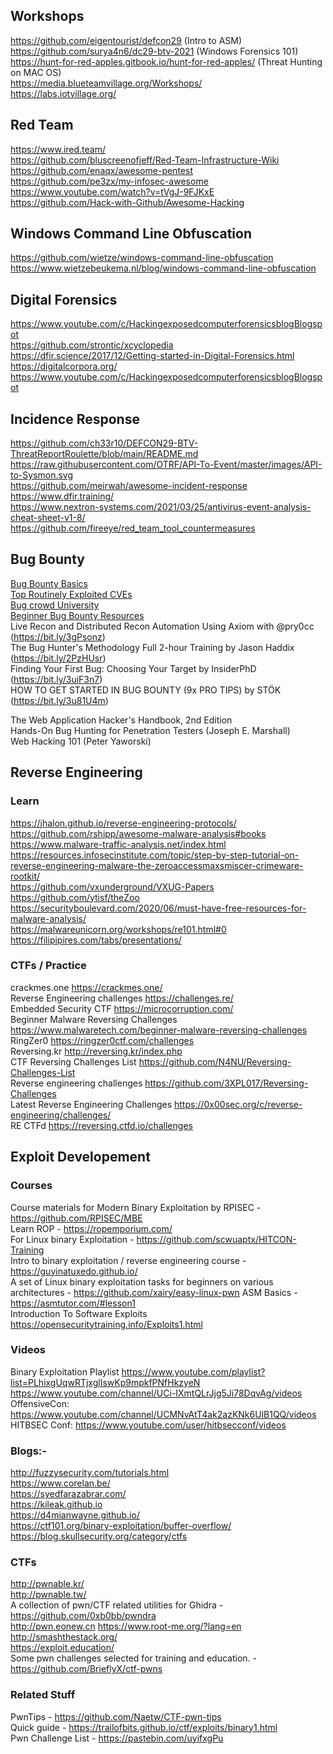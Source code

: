## Workshops 

https://github.com/eigentourist/defcon29     (Intro to ASM)  
https://github.com/surya4n6/dc29-btv-2021 (Windows Forensics 101)  
https://hunt-for-red-apples.gitbook.io/hunt-for-red-apples/  (Threat Hunting on MAC OS)  
https://media.blueteamvillage.org/Workshops/   
https://labs.iotvillage.org/  


## Red Team 
https://www.ired.team/  
https://github.com/bluscreenofjeff/Red-Team-Infrastructure-Wiki   
https://github.com/enaqx/awesome-pentest  
https://github.com/pe3zx/my-infosec-awesome  
https://www.youtube.com/watch?v=tVgJ-9FJKxE   
https://github.com/Hack-with-Github/Awesome-Hacking   


## Windows Command Line Obfuscation
https://github.com/wietze/windows-command-line-obfuscation      
https://www.wietzebeukema.nl/blog/windows-command-line-obfuscation


## Digital Forensics  
https://www.youtube.com/c/HackingexposedcomputerforensicsblogBlogspot     
https://github.com/strontic/xcyclopedia   
https://dfir.science/2017/12/Getting-started-in-Digital-Forensics.html    
https://digitalcorpora.org/     
https://www.youtube.com/c/HackingexposedcomputerforensicsblogBlogspot   


## Incidence Response 
https://github.com/ch33r10/DEFCON29-BTV-ThreatReportRoulette/blob/main/README.md    
https://raw.githubusercontent.com/OTRF/API-To-Event/master/images/API-to-Sysmon.svg      
https://github.com/meirwah/awesome-incident-response      
https://www.dfir.training/      
https://www.nextron-systems.com/2021/03/25/antivirus-event-analysis-cheat-sheet-v1-8/      
https://github.com/fireeye/red_team_tool_countermeasures

## Bug Bounty    
[Bug Bounty Basics](https://docs.google.com/presentation/d/1MWWXXRvvesWL8V-GiwGssvg4iDM58_RMeI_SZ65VXwQ/edit#slide=id.p)     
[Top Routinely Exploited CVEs](https://us-cert.cisa.gov/ncas/alerts/aa21-209a)   
[Bug crowd University](https://github.com/bugcrowd/bugcrowd_university)   
[Beginner Bug Bounty Resources](https://github.com/nahamsec/Resources-for-Beginner-Bug-Bounty-Hunters)  
Live Recon and Distributed Recon Automation Using Axiom with @pry0cc (https://bit.ly/3gPsonz)  
The Bug Hunter's Methodology Full 2-hour Training by Jason Haddix (https://bit.ly/2PzHUsr)  
Finding Your First Bug: Choosing Your Target by InsiderPhD (https://bit.ly/3uiF3n7)  
HOW TO GET STARTED IN BUG BOUNTY (9x PRO TIPS) by STÖK (https://bit.ly/3u81U4m) 

The Web Application Hacker's Handbook, 2nd Edition     
Hands-On Bug Hunting for Penetration Testers (Joseph E. Marshall)    
Web Hacking 101 (Peter Yaworski)


## Reverse Engineering   
### Learn   
https://jhalon.github.io/reverse-engineering-protocols/    
https://github.com/rshipp/awesome-malware-analysis#books    
https://www.malware-traffic-analysis.net/index.html    
https://resources.infosecinstitute.com/topic/step-by-step-tutorial-on-reverse-engineering-malware-the-zeroaccessmaxsmiscer-crimeware-rootkit/  
https://github.com/vxunderground/VXUG-Papers   
https://github.com/ytisf/theZoo   
https://securityboulevard.com/2020/06/must-have-free-resources-for-malware-analysis/    
https://malwareunicorn.org/workshops/re101.html#0    
https://filipipires.com/tabs/presentations/    

### CTFs / Practice  
crackmes.one https://crackmes.one/   
Reverse Engineering challenges https://challenges.re/    
Embedded Security CTF https://microcorruption.com/    
Beginner Malware Reversing Challenges https://www.malwaretech.com/beginner-malware-reversing-challenges    
RingZer0 https://ringzer0ctf.com/challenges    
Reversing.kr http://reversing.kr/index.php    
CTF Reversing Challenges List https://github.com/N4NU/Reversing-Challenges-List    
Reverse engineering challenges https://github.com/3XPL017/Reversing-Challenges   
Latest Reverse Engineering Challenges https://0x00sec.org/c/reverse-engineering/challenges/    
RE CTFd https://reversing.ctfd.io/challenges   
 

## Exploit Developement  
### Courses 
Course materials for Modern Binary Exploitation by RPISEC - https://github.com/RPISEC/MBE   
Learn ROP - https://ropemporium.com/   
For Linux binary Exploitation - https://github.com/scwuaptx/HITCON-Training  
Intro to binary exploitation / reverse engineering course - https://guyinatuxedo.github.io/   
A set of Linux binary exploitation tasks for beginners on various architectures - https://github.com/xairy/easy-linux-pwn 
ASM Basics - https://asmtutor.com/#lesson1    
Introduction To Software Exploits   https://opensecuritytraining.info/Exploits1.html   

### Videos 
Binary Exploitation Playlist https://www.youtube.com/playlist?list=PLhixgUqwRTjxglIswKp9mpkfPNfHkzyeN   
https://www.youtube.com/channel/UCi-IXmtQLrJjg5Ji78DqvAg/videos   
OffensiveCon: https://www.youtube.com/channel/UCMNvAtT4ak2azKNk6UlB1QQ/videos   
HITBSEC Conf: https://www.youtube.com/user/hitbsecconf/videos     

### Blogs:-
http://fuzzysecurity.com/tutorials.html    
https://www.corelan.be/    
https://syedfarazabrar.com/     
https://kileak.github.io   
https://d4mianwayne.github.io/  
https://ctf101.org/binary-exploitation/buffer-overflow/     
https://blog.skullsecurity.org/category/ctfs    

### CTFs   
http://pwnable.kr/   
http://pwnable.tw/      
A collection of pwn/CTF related utilities for Ghidra - https://github.com/0xb0bb/pwndra       
http://pwn.eonew.cn
https://www.root-me.org/?lang=en   
http://smashthestack.org/   
https://exploit.education/  
Some pwn challenges selected for training and education. - https://github.com/BrieflyX/ctf-pwns     

### Related Stuff
PwnTips - https://github.com/Naetw/CTF-pwn-tips    
Quick guide - https://trailofbits.github.io/ctf/exploits/binary1.html   
Pwn Challenge List - https://pastebin.com/uyifxgPu    
